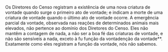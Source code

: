 ﻿Os Diretores do Censo registram a existência de uma nova criatura de vontade quando surge o primeiro ato de vontade; e indicam a morte de uma criatura de vontade quando o último ato de vontade ocorre. A emergência parcial da vontade, observada nas reações de determinados animais mais elevados, não pertence ao domínio dos Diretores do Censo. Eles não mantêm a contagem de nada, a não ser a boa fé das criaturas de vontade, e não são sensíveis a nada, exceto à fu função da vontadenção da vontade**. Exatamente como eles registram a função da vontade, nós não sabemos.